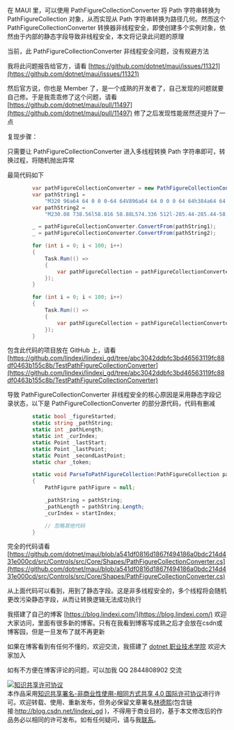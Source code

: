 
在 MAUI 里，可以使用 PathFigureCollectionConverter 将 Path 字符串转换为 PathFigureCollection 对象，从而实现从 Path 字符串转换为路径几何。然而这个 PathFigureCollectionConverter 转换器非线程安全，即使创建多个实例对象，依然由于内部的静态字段导致非线程安全，本文将记录此问题的原理

<!--more-->


<!-- CreateTime:2022/11/14 20:22:49 -->

<!-- 发布 -->

当前，此 PathFigureCollectionConverter 非线程安全问题，没有规避方法

我将此问题报告给官方，请看 [https://github.com/dotnet/maui/issues/11321](https://github.com/dotnet/maui/issues/11321)

然后官方说，你也是 Member 了，是一个成熟的开发者了，自己发现的问题就要自己修。于是我乖乖修了这个问题，请看 [https://github.com/dotnet/maui/pull/11497](https://github.com/dotnet/maui/pull/11497) 修了之后发现性能居然还提升了一点

复现步骤：

只需要让 PathFigureCollectionConverter 进入多线程转换 Path 字符串即可，转换过程，将随机抛出异常

最简代码如下

```csharp
        var pathFigureCollectionConverter = new PathFigureCollectionConverter();
        var pathString1 =
            "M320 96a64 64 0 0 0-64 64V896a64 64 0 0 0 64 64h384a64 64 0 0 0 64-64V160a64 64 0 0 0-64-64H320z m384 64V896H320V160h384zM128 256v576h64V256H128zM832 256v576h64V256h-64z";
        var pathString2 =
            "M230.08 738.56l58.816 58.88L574.336 512l-285.44-285.44-58.88 58.88L456.704 512l-226.56 226.56z m487.04 29.44V256h-83.2v512h83.2z";

        _ = pathFigureCollectionConverter.ConvertFrom(pathString1);
        _ = pathFigureCollectionConverter.ConvertFrom(pathString2);

        for (int i = 0; i < 100; i++)
        {
            Task.Run(() =>
            {
                var pathFigureCollection = pathFigureCollectionConverter.ConvertFrom(pathString1);
            });
        }

        for (int i = 0; i < 100; i++)
        {
            Task.Run(() =>
            {
                var pathFigureCollection = pathFigureCollectionConverter.ConvertFrom(pathString2);
            });
        }
```

包含此代码的项目放在 GitHub 上，请看 [https://github.com/lindexi/lindexi_gd/tree/abc3042ddbfc3bd46563119fc88df0463b155c8b/TestPathFigureCollectionConverter](https://github.com/lindexi/lindexi_gd/tree/abc3042ddbfc3bd46563119fc88df0463b155c8b/TestPathFigureCollectionConverter)

导致 PathFigureCollectionConverter 非线程安全的核心原因是采用静态字段记录状态，以下是 PathFigureCollectionConverter 的部分源代码，代码有删减

```csharp
        static bool _figureStarted;
        static string _pathString;
        static int _pathLength;
        static int _curIndex;
        static Point _lastStart;
        static Point _lastPoint;
        static Point _secondLastPoint;
        static char _token;

        static void ParseToPathFigureCollection(PathFigureCollection pathFigureCollection, string pathString, int startIndex)
        {
            PathFigure pathFigure = null;

            _pathString = pathString;
            _pathLength = pathString.Length;
            _curIndex = startIndex;

            // 忽略其他代码
        }
```

完全的代码请看 [https://github.com/dotnet/maui/blob/a541df0816d1867f494186a0bdc214d431e000cd/src/Controls/src/Core/Shapes/PathFigureCollectionConverter.cs](https://github.com/dotnet/maui/blob/a541df0816d1867f494186a0bdc214d431e000cd/src/Controls/src/Core/Shapes/PathFigureCollectionConverter.cs)

从上面代码可以看到，用到了静态字段。这是非多线程安全的，多个线程将会随机更改污染静态字段，从而让转换逻辑无法成功执行


我搭建了自己的博客 [https://blog.lindexi.com/](https://blog.lindexi.com/) 欢迎大家访问，里面有很多新的博客。只有在我看到博客写成熟之后才会放在csdn或博客园，但是一旦发布了就不再更新

如果在博客看到有任何不懂的，欢迎交流，我搭建了 [dotnet 职业技术学院](https://t.me/dotnet_campus) 欢迎大家加入

如有不方便在博客评论的问题，可以加我 QQ 2844808902 交流

<a rel="license" href="http://creativecommons.org/licenses/by-nc-sa/4.0/"><img alt="知识共享许可协议" style="border-width:0" src="https://licensebuttons.net/l/by-nc-sa/4.0/88x31.png" /></a><br />本作品采用<a rel="license" href="http://creativecommons.org/licenses/by-nc-sa/4.0/">知识共享署名-非商业性使用-相同方式共享 4.0 国际许可协议</a>进行许可。欢迎转载、使用、重新发布，但务必保留文章署名[林德熙](http://blog.csdn.net/lindexi_gd)(包含链接:http://blog.csdn.net/lindexi_gd )，不得用于商业目的，基于本文修改后的作品务必以相同的许可发布。如有任何疑问，请与我[联系](mailto:lindexi_gd@163.com)。